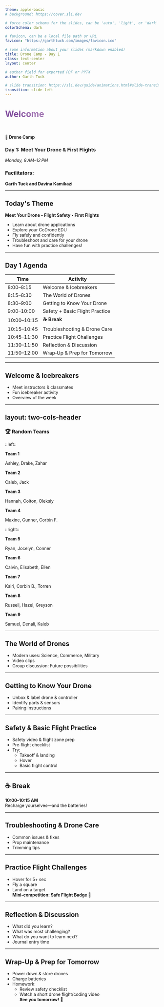 ```yaml
---
theme: apple-basic
# background: https://cover.sli.dev

# force color schema for the slides, can be 'auto', 'light', or 'dark'
colorSchema: dark

# favicon, can be a local file path or URL
favicon: "https://garthtuck.com/images/favicon.ico"

# some information about your slides (markdown enabled)
title: Drone Camp - Day 1
class: text-center
layout: center

# author field for exported PDF or PPTX
author: Garth Tuck

# slide transition: https://sli.dev/guide/animations.html#slide-transitions
transition: slide-left
---
```


<style>
h1 {
  background-color: #492365;
  background-image: linear-gradient(45deg, #814d9d 10%, #a275b3 20%);
  background-size: 100%;
  -webkit-background-clip: text;
  -moz-background-clip: text;
  -webkit-text-fill-color: transparent;
  -moz-text-fill-color: transparent;
}
</style>

# Welcome

<br>

**🚁 Drone Camp**

### **Day 1: Meet Your Drone & First Flights**
*Monday, 8 AM–12 PM*

### Facilitators:

**Garth Tuck and Davina Kamikazi**

---

## Today's Theme  
**Meet Your Drone • Flight Safety • First Flights**

- Learn about drone applications  
- Explore your CoDrone EDU  
- Fly safely and confidently  
- Troubleshoot and care for your drone  
- Have fun with practice challenges!

---

## Day 1 Agenda  
| Time       | Activity |
|------------|----------|
| 8:00–8:15  | Welcome & Icebreakers |
| 8:15–8:30  | The World of Drones |
| 8:30–9:00  | Getting to Know Your Drone |
| 9:00–10:00 | Safety + Basic Flight Practice |
| 10:00–10:15| **☕ Break** |
| 10:15–10:45| Troubleshooting & Drone Care |
| 10:45–11:30| Practice Flight Challenges |
| 11:30–11:50| Reflection & Discussion |
| 11:50–12:00| Wrap‑Up & Prep for Tomorrow |

---

## Welcome & Icebreakers  
- Meet instructors & classmates  
- Fun icebreaker activity  
- Overview of the week

---
layout: two-cols-header
---

### 🏆 **Random Teams**

::left::

**Team 1**

Ashley, Drake, Zahar

**Team 2**

Caleb, Jack

**Team 3**

Hannah, Colton, Oleksiy

**Team 4**

Maxine, Gunner, Corbin F.

::right::

**Team 5**

Ryan, Jocelyn, Conner

**Team 6**

Calvin, Elisabeth, Ellen

**Team 7**

Kairi, Corbin B., Torren

**Team 8**

Russell, Hazel, Greyson

**Team 9**

Samuel, Denali, Kaleb

---

## The World of Drones  
- Modern uses: Science, Commerce, Military  
- Video clips  
- Group discussion: Future possibilities

---

## Getting to Know Your Drone  
- Unbox & label drone & controller  
- Identify parts & sensors  
- Pairing instructions

---

## Safety & Basic Flight Practice  
- Safety video & flight zone prep  
- Pre‑flight checklist  
- Try:
  - Takeoff & landing  
  - Hover  
  - Basic flight control

---

## ☕ Break  
**10:00–10:15 AM**  
Recharge yourselves—and the batteries!

---

## Troubleshooting & Drone Care  
- Common issues & fixes  
- Prop maintenance  
- Trimming tips

---

## Practice Flight Challenges  
- Hover for 5+ sec  
- Fly a square  
- Land on a target  
**Mini‑competition: Safe Flight Badge 🏅**

---

## Reflection & Discussion  
- What did you learn?  
- What was most challenging?  
- What do you want to learn next?  
- Journal entry time

---

## Wrap‑Up & Prep for Tomorrow  
- Power down & store drones  
- Charge batteries  
- Homework:
  - Review safety checklist  
  - Watch a short drone flight/coding video  
**See you tomorrow!** 🚀

